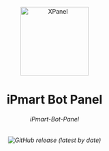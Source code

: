 <p align="center">
<picture>
<img width="160" height="160"  alt="XPanel" src="https://github.com/iPmartNetwork/iPmart-SSH/blob/main/images/logo.png">
</picture>
  </p> 
<p align="center">
<h1 align="center"/>iPmart Bot Panel</h1>
<h6 align="center">iPmart-Bot-Panel<h6>
</p>

<p align="center">
<img alt="GitHub release (latest by date)" src="https://img.shields.io/github/v/release/ipmartnetwork/iPmart-SSH">
</p>
